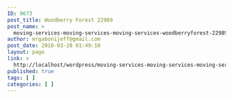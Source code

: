 ```yaml
---
ID: 9673
post_title: Woodberry Forest 22989
post_name: >
  moving-services-moving-services-moving-services-woodberryforest-22989
author: mrgabonijeff@gmail.com
post_date: 2018-03-28 01:49:10
layout: page
link: >
  http://localhost/wordpress/moving-services-moving-services-moving-services-woodberryforest-22989/
published: true
tags: [ ]
categories: [ ]
---
```

